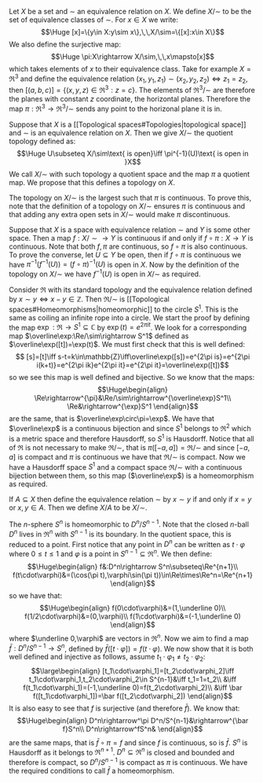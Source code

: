 
Let $X$ be a set and $\sim$ an equivalence relation on $X$. We define $X/\sim$ to be the set of equivalence classes of $\sim$. For $x\in X$ we write:$$\Huge [x]=\{y\in X:y\sim x\},\,\,X/\sim=\{[x]:x\in X\}$$We also define the surjective map:$$\Huge \pi:X\rightarrow X/\sim,\,\,x\mapsto[x]$$which takes elements of $x$ to their equivalence class. Take for example $X=\Re^3$ and define the equivalence relation $(x_1,y_1,z_1)\sim(x_2,y_2,z_2)\iff z_1=z_2$, then $[(a,b,c)]=\{(x,y,z)\in\Re^3:z=c\}$. The elements of $\Re^3/\sim$ are therefore the planes with constant $z$ coordinate, the horizontal planes. Therefore the map $\pi:\Re^3\rightarrow\Re^3/\sim$ sends any point to the horizonal plane it is in.

Suppose that $X$ is a [[Topological spaces#Topologies|topological space]] and $\sim$ is an equivalence relation on $X$. Then we give $X/\sim$ the quotient topology defined as:$$\Huge U\subseteq X/\sim\text{ is open}\iff \pi^{-1}(U)\text{ is open in }X$$We call $X/\sim$ with such topology a quotient space and the map $\pi$ a quotient map. We propose that this defines a topology on $X$.

The topology on $X/\sim$ is the largest such that $\pi$ is continuous. To prove this, note that the definition of a topology on $X/\sim$ ensures $\pi$ is continuous and that adding any extra open sets in $X/\sim$ would make $\pi$ discontinuous.

Suppose that $X$ is a space with equivalence relation $\sim$ and $Y$ is some other space. Then a map $f:X/\sim\rightarrow Y$ is continuous if and only if $f\circ\pi:X\rightarrow Y$ is continuous. Note that both $f,\pi$ are continuous, so $f\circ\pi$ is also continuous. To prove the converse, let $U\subseteq Y$ be open, then if $f\circ\pi$ is continuous we have $\pi^{-1}(f^{-1}(U))=(f\circ\pi)^{-1}(U)$ is open in $X$. Now by the definition of the topology on $X/\sim$ we have $f^{-1}(U)$ is open in $X/\sim$ as required.

Consider $\Re$ with its standard topology and the equivalence relation defined by $x\sim y\iff x-y\in\mathbb{Z}$. Then $\Re/\sim$ is [[Topological spaces#Homeomorphisms|homeomorphic]] to the circle $S^1$. This is the same as coiling an infinite rope into a circle. We start the proof by defining the map $\exp:\Re\rightarrow S^1\subseteq\mathbb{C}$ by $\exp(t)=e^{2\pi it}$. We look for a corresponding map $\overline\exp:\Re/\sim\rightarrow S^1$ defined as $\overline\exp([t])=\exp(t)$. We must first check that this is well defined:$$ [s]=[t]\iff s-t=k\in\mathbb{Z}\iff\overline\exp([s])=e^{2\pi is}=e^{2\pi i(k+t)}=e^{2\pi ik}e^{2\pi it}=e^{2\pi it}=\overline\exp([t])$$so we see this map is well defined and bijective. So we know that the maps:$$\Huge\begin{align}
\Re\rightarrow^{\pi}&\Re/\sim\rightarrow^{\overline\exp}S^1\\
\Re&\rightarrow^{\exp}S^1
\end{align}$$are the same, that is $\overline\exp\circ\pi=\exp$. We have that $\overline\exp$ is a continuous bijection and since $S^1$ belongs to $\Re^2$ which is a metric space and therefore Hausdorff, so $S^1$ is Hausdorff. Notice that all of $\Re$ is not necessary to make $\Re/\sim$, that is $\pi([-a,a])=\Re/\sim$ and since $[-a,a]$ is compact and $\pi$ is continuous we have that $\Re/\sim$ is compact. Now we have a Hausdorff space $S^1$ and a compact space $\Re/\sim$ with a continuous bijection between them, so this map ($\overline\exp$) is a homeomorphism as required.

If $A\subseteq X$ then define the equivalence relation $\sim$ by $x\sim y$ if and only if $x=y$ or $x,y\in A$. Then we define $X/A$ to be $X/\sim$.

The $n$-sphere $S^n$ is homeomorphic to $D^n/S^{n-1}$. Note that the closed $n$-ball $D^n$ lives in $\Re^n$ with $S^{n-1}$ is its boundary. In the quotient space, this is reduced to a point. First notice that any point in $D^n$ can be written as $t\cdot\varphi$ where $0\leq t\leq 1$ and $\varphi$ is a point in $S^{n-1}\subseteq\Re^n$. We then define:$$\Huge\begin{align}
f&:D^n\rightarrow S^n\subseteq\Re^{n+1}\\
f(t\cdot\varphi)&=(\cos(\pi t),\varphi\sin(\pi t))\in\Re\times\Re^n=\Re^{n+1}
\end{align}$$so we have that:$$\Huge\begin{align}
f(0\cdot\varphi)&=(1,\underline 0)\\
f(1/2\cdot\varphi)&=(0,\varphi)\\
f(1\cdot\varphi)&=(-1,\underline 0)
\end{align}$$where $\underline 0,\varphi$ are vectors in $\Re^n$. Now we aim to find a map $\bar f:D^n/S^{n-1}\rightarrow S^n$, defined by $\bar f([t\cdot\varphi])=f(t\cdot\varphi)$. We now show that it is both well defined and injective as follows, assume $t_1\cdot\varphi_1\neq t_2\cdot\varphi_2$:$$\large\begin{align}
[t_1\cdot\varphi_1]=[t_2\cdot\varphi_2]\iff t_1\cdot\varphi_1,t_2\cdot\varphi_2\in S^{n-1}&\iff t_1=1=t_2\\
&\iff f(t_1\cdot\varphi_1)=(-1,\underline 0)=f(t_2\cdot\varphi_2)\\
&\iff \bar f([t_1\cdot\varphi_1])=\bar f([t_2\cdot\varphi_2])
\end{align}$$It is also easy to see that $f$ is surjective (and therefore $\bar f$). We know that:$$\Huge\begin{align}
D^n\rightarrow^\pi D^n/S^{n-1}&\rightarrow^{\bar f}S^n\\
D^n\rightarrow^fS^n&
\end{align}$$are the same maps, that is $\bar f\circ\pi=f$ and since $f$ is continuous, so is $\bar f$. $S^n$ is Hausdorff as it belongs to $\Re^{n+1}$. $D^n\subseteq\Re^n$ is closed and bounded and therefore is compact, so $D^n/S^{n-1}$ is compact as $\pi$ is continuous. We have the required conditions to call $\bar f$ a homeomorphism.
 